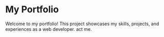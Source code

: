 # My Portfolio
Welcome to my portfolio! This project showcases my skills, projects, and experiences as a web developer.
act me.


